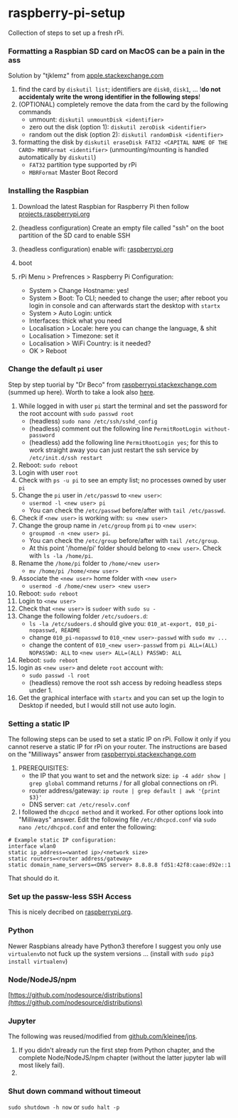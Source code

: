 # raspberry-pi-setup

Collection of steps to set up a fresh rPi.

### Formatting a Raspbian SD card on MacOS can be a pain in the ass
Solution by "tjklemz" from [apple.stackexchange.com](https://apple.stackexchange.com/a/329075/334048)

1. find the card by `diskutil list`; identifiers are `disk0`, `disk1`, ...
!**do not accidentaly write the wrong identifier in the following steps**!
2. (OPTIONAL) completely remove the data from the card by the following commands
    - unmount: `diskutil unmountDisk <identifier>`
    - zero out the disk (option 1): `diskutil zeroDisk <identifier>`
    - random out the disk (option 2): `diskutil randomDisk <identifier>`
3. formatting the disk by `diskutil eraseDisk FAT32 <CAPITAL NAME OF THE CARD> MBRFormat <identifier>` (unmounting/mounting is handled automatically by `diskutil`)
    - `FAT32` partition type supported by rPi
    - `MBRFormat` Master Boot Record

### Installing the Raspbian
1. Download the latest Raspbian for Raspberry Pi then follow [projects.raspberrypi.org](https://www.raspberrypi.org/documentation/installation/installing-images/mac.md)

2. (headless configuration) Create an empty file called "ssh" on the boot partition of the SD card to enable SSH

3. (headless configuration) enable wifi: [raspberrypi.org](https://www.raspberrypi.org/documentation/configuration/wireless/headless.md) 

4. boot

5. rPi Menu > Prefrences > Raspberry Pi Configuration:
	 - System > Change Hostname: yes!
	 - System > Boot: To CLI; needed to change the user; after reboot you login in console and can afterwards start the desktop with `startx`
	 - System > Auto Login: untick
	 - Interfaces: thick what you need
	 - Localisation > Locale: here you can change the language, & shit
	 - Localisation > Timezone: set it
	 - Localisation > WiFi Country: is it needed?
	 - OK > Reboot

### Change the default `pi` user

Step by step tuorial by "Dr Beco" from [raspberrypi.stackexchange.com](https://raspberrypi.stackexchange.com/a/68963/52236) (summed up here). Worth to take a look also [here](https://raspberrypi.stackexchange.com/questions/7133/how-to-change-user-pi-sudo-permissions-how-to-add-other-accounts-with-different).

1) While logged in with user `pi` start the terminal and set the password for the root account with `sudo passwd root`
	- (headless) `sudo nano /etc/ssh/sshd_config`
	- (headless) comment out the following line `PermitRootLogin without-password`
	- (headless) add the following line `PermitRootLogin yes`; for this to work straight away you can just restart the ssh service by `/etc/init.d/ssh restart`
2) Reboot: `sudo reboot`
3) Login with user `root`
4) Check with `ps -u pi` to see an empty list; no processes owned by user `pi`
5) Change the `pi` user in `/etc/passwd` to `<new user>`:
	- `usermod -l <new user> pi`
	- You can check the `/etc/passwd` before/after with `tail /etc/passwd`.
6) Check if `<new user>` is working with: `su <new user>` 
7) Change the group name in `/etc/group` from `pi` to `<new user>`:
	- `groupmod -n <new user> pi`.
	- You can check the `/etc/group` before/after with `tail /etc/group`.
	- At this point '/home/pi' folder should belong to `<new user>`. Check with `ls -la /home/pi`.
8) Rename the `/home/pi` folder to `/home/<new user>`
	- `mv /home/pi /home/<new user>`
9) Associate the `<new user>` home folder with `<new user>`
	- `usermod -d /home/<new user> <new user>`
10) Reboot: `sudo reboot`
11) Login to `<new user>`
12) Check that `<new user>` is `sudoer` with `sudo su -`
13) Change the following folder `/etc/sudoers.d`:
	 - `ls -la /etc/sudoers.d` should give you: `010_at-export, 010_pi-nopasswd, README`
	 - change `010_pi-nopasswd` to `010_<new user>-passwd` with `sudo mv ...`
	 - change the content of `010_<new user>-passwd` from `pi ALL=(ALL) NOPASSWD: ALL` to `<new user> ALL=(ALL) PASSWD: ALL`
14) Reboot: `sudo reboot`
15) login as `<new user>` and delete `root` account with:
	- `sudo passwd -l root`
	- (headless) remove the root ssh access by redoing headless steps under 1.
16) Get the graphical interface with `startx` and you can set up the login to Desktop if needed, but I would still not use auto login.

### Setting a static IP
The following steps can be used to set a static IP on rPi. Follow it only if you cannot reserve a static IP for rPi on your router. The instructions are based on the "Milliways" answer from [raspberrypi.stackexchange.com](https://raspberrypi.stackexchange.com/a/74428/52236)
1. PREREQUISITES:
     - the IP that you want to set and the network size: `ip -4 addr show | grep global` command returns <current ip>/<network size> for all global connections on rPi.
     - router address/gateway: `ip route | grep default | awk '{print $3}'`
     - DNS server: `cat /etc/resolv.conf`
2. I followed the `dhcpcd method` and it worked. For other options look into "Milliways" answer.
Edit the following file `/etc/dhcpcd.conf` via `sudo nano /etc/dhcpcd.conf` and enter the following:
```
# Example static IP configuration:
interface wlan0
static ip_address=<wanted ip>/<network size>
static routers=<router address/gateway>
static domain_name_servers=<DNS server> 8.8.8.8 fd51:42f8:caae:d92e::1
```
That should do it.


### Set up the passw-less SSH Access

This is nicely decribed on [raspberrypi.org](https://www.raspberrypi.org/documentation/remote-access/ssh/passwordless.md).


### Python

Newer Raspbians already have Python3 therefore I suggest you only use `virtualenv`to not fuck up the system versions ... (install with `sudo pip3 install virtualenv`)

### Node/NodeJS/npm

[https://github.com/nodesource/distributions](https://github.com/nodesource/distributions)

### Jupyter

The following was reused/modified from [github.com/kleinee/jns](github.com/kleinee/jns).

1) If you didn't already run the first step from Python chapter, and the complete Node/NodeJS/npm chapter (without the latter jupyter lab will most likely fail).
2) 

### Shut down command without timeout

`sudo shutdown -h now` or `sudo halt -p`
